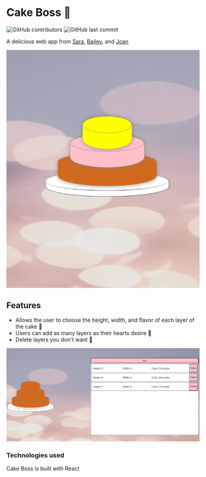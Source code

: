 # Cake Boss :cake:

![GitHub contributors](https://img.shields.io/github/contributors/ssevans12/Cake-Boss)
![GitHub last commit](https://img.shields.io/github/last-commit/ssevans12/Cake-Boss)

A delicious web app from [Sara](https://github.com/ssevans12), [Bailey](https://github.com/baileycytackilewis), and [Joan](https://github.com/Joan-Wolf)

![Cake Boss App](./public/cake1.png)

## Features

- Allows the user to choose the height, width, and flavor of each layer of the cake :cupcake:
- Users can add as many layers as their hearts desire :cake:
- Delete layers you don't want :birthday:

![Cake Boss App](./public/cake2.png)

### Technologies used

Cake Boss is built with React

